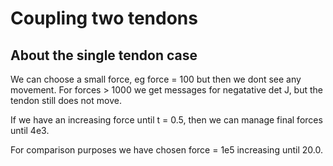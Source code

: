 # Coupling two tendons


## About the single tendon case

We can choose a small force, eg force = 100 but then we dont see any movement.
For forces > 1000 we get messages for negatative det J, but the tendon still does not move.

If we have an increasing force until t = 0.5, then we can manage final forces until 4e3.

For comparison purposes we have chosen force = 1e5 increasing until 20.0. 